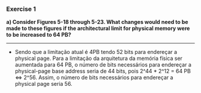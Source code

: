 ### Exercise 1

**a) Consider Figures 5-18 through 5-23. What changes would need to be made to these figures if the architectural limit for physical memory were to be increased to 64 PB?**

----
<!-- Write your answer here, along with the reasoning behind it. -->
- Sendo que a limitação atual é 4PB tendo 52 bits para endereçar a physical page. Para a limitação da arquitetura da memória física ser aumentada para 64 PB, o número de bits necessários para endereçar a physical-page base address seria de 44 bits, pois 2^44 * 2^12 = 64 PB <=> 2^56. Assim, o número de bits necessários para endereçar a physical page seria 56.  
